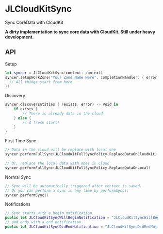 # JLCloudKitSync
Sync CoreData with CloudKit

__A dirty implementation to sync core data with CloudKit. Still under heavy development.__

## API

Setup

```swift
let syncer = JLCloudKitSync(context: context)
syncer.setupWorkZone("Your Zone Name Here", completionHandler: { error -> Void in
  // All things start from here
})
```

Discovery

```swift
syncer.discoverEntities { (exists, error) -> Void in
	if exists {
		// There is already data in the cloud
	} else {
		// A fresh start!
	}
}
```

First Time Sync

```swift
// Data in the cloud will be replace with local one
syncer.performFullSync(JLCloudKitFullSyncPolicy.ReplaceDataOnCloudKit)
	
// Or, replace the local data with ones in cloud
syncer.performFullSync(JLCloudKitFullSyncPolicy.ReplaceDataOnLocal)
```

Normal Sync

```swift
// Sync will be automatically triggered after context is saved.
// Or you can perform a sync in any time by performSync()
syncer.performSync()
```
	
Notifications

```swift
// Sync starts with a begin notification
public let JLCloudKitSyncWillBeginNotification = "JLCloudKitSyncWillBeginNotification"
// and ends with a end notification
public let JLCloudKitSyncDidEndNotification = "JLCloudKitSyncDidEndNotification"
```
	
